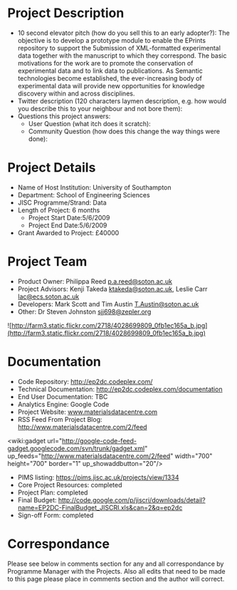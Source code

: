 # Project Description #
  * 10 second elevator pitch (how do you sell this to an early adopter?): The objective is to develop a prototype module to enable the EPrints repository to support the 5ubmission of XML-formatted experimental data together with the manuscript to which they correspond. The basic motivations for the work are to promote the conservation of experimental data and to link data to publications. As Semantic technologies become established, the ever-increasing body of experimental data will provide new opportunities for knowledge discovery within and across disciplines.
  * Twitter description (120 characters laymen description, e.g. how would you describe this to your neighbour and not bore them):
  * Questions this project answers:
    * User Question (what itch does it scratch):
    * Community Question (how does this change the way things were done):


# Project Details #

  * Name of Host Institution: University of Southampton
  * Department: School of Engineering Sciences
  * JISC Programme/Strand: Data
  * Length of Project: 6 months
    * Project Start Date:5/6/2009
    * Project End Date:5/6/2009
  * Grant Awarded to Project: £40000

# Project Team #
  * Product Owner: Philippa Reed	p.a.reed@soton.ac.uk
  * Project Advisors: Kenji Takeda <ktakeda@soton.ac.uk>, Leslie Carr <lac@ecs.soton.ac.uk>
  * Developers: Mark Scott and Tim Austin T.Austin@soton.ac.uk
  * Other: Dr Steven Johnston sjj698@zepler.org

![http://farm3.static.flickr.com/2718/4028699809_0fb1ec165a_b.jpg](http://farm3.static.flickr.com/2718/4028699809_0fb1ec165a_b.jpg)

# Documentation #

  * Code Repository: http://ep2dc.codeplex.com/
  * Technical Documentation: http://ep2dc.codeplex.com/documentation
  * End User Documentation: TBC
  * Analytics Engine: Google Code
  * Project Website: www.materialsdatacentre.com
  * RSS Feed From Project Blog: http://www.materialsdatacentre.com/2/feed

<wiki:gadget url="http://google-code-feed-gadget.googlecode.com/svn/trunk/gadget.xml" up\_feeds="http://www.materialsdatacentre.com/2/feed" width="700" height="700" border="1" up\_showaddbutton="20"/>

  * PIMS listing: https://pims.jisc.ac.uk/projects/view/1334
  * Core Project Resources: completed
  * Project Plan: completed
  * Final Budget: http://code.google.com/p/jiscri/downloads/detail?name=EP2DC-FinalBudget_JISCRI.xls&can=2&q=ep2dc
  * Sign-off Form: completed

# Correspondance #
Please see below in comments section for any and all correspondance by Programme Manager with the Projects.  Also all edits that need to be made to this page please place in comments section and the author will correct.